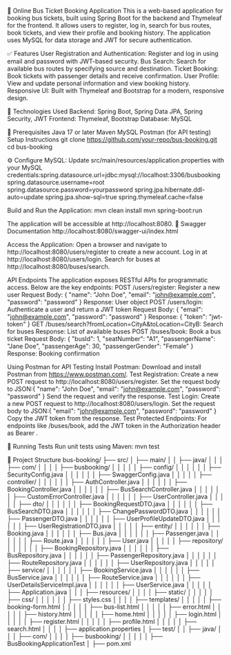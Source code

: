 🚌 Online Bus Ticket Booking Application
This is a web-based application for booking bus tickets, built using Spring Boot for the backend and Thymeleaf for the frontend. It allows users to register, log in, search for bus routes, book tickets, and view their profile and booking history. The application uses MySQL for data storage and JWT for secure authentication.

✅ Features
User Registration and Authentication: Register and log in using email and password with JWT-based security.
Bus Search: Search for available bus routes by specifying source and destination.
Ticket Booking: Book tickets with passenger details and receive confirmation.
User Profile: View and update personal information and view booking history.
Responsive UI: Built with Thymeleaf and Bootstrap for a modern, responsive design.

🚀 Technologies Used
Backend: Spring Boot, Spring Data JPA, Spring Security, JWT
Frontend: Thymeleaf, Bootstrap
Database: MySQL

📑 Prerequisites
Java 17 or later
Maven
MySQL
Postman (for API testing)
Setup Instructions
git clone https://github.com/your-repo/bus-booking.git
cd bus-booking



⚙️ Configure MySQL:
Update src/main/resources/application.properties with your MySQL credentials:spring.datasource.url=jdbc:mysql://localhost:3306/busbooking
spring.datasource.username=root
spring.datasource.password=yourpassword
spring.jpa.hibernate.ddl-auto=update
spring.jpa.show-sql=true
spring.thymeleaf.cache=false



Build and Run the Application:
mvn clean install
mvn spring-boot:run


The application will be accessible at http://localhost:8080.
🔐 Swagger Documentation
http://localhost:8080/swagger-ui/index.html

Access the Application:
Open a browser and navigate to http://localhost:8080/users/register to create a new account. Log in at http://localhost:8080/users/login. Search for buses at http://localhost:8080/buses/search.

API Endpoints
The application exposes RESTful APIs for programmatic access. Below are the key endpoints:
POST /users/register: Register a new user Request Body: { "name": "John Doe", "email": "john@example.com", "password": "password" } Response: User object
POST /users/login: Authenticate a user and return a JWT token Request Body: { "email": "john@example.com", "password": "password" } Response: { "token": "jwt-token" }
GET /buses/search?fromLocation=CityA&toLocation=CityB: Search for buses Response: List of available buses
POST /buses/book: Book a bus ticket Request Body: { "busId": 1, "seatNumber": "A1", "passengerName": "Jane Doe", "passengerAge": 30, "passengerGender": "Female" } Response: Booking confirmation

Using Postman for API Testing
Install Postman: Download and install Postman from https://www.postman.com/.
Test Registration: Create a new POST request to http://localhost:8080/users/register. Set the request body to JSON:{ "name": "John Doe", "email": "john@example.com", "password": "password" } Send the request and verify the response.
Test Login:
Create a new POST request to http://localhost:8080/users/login. Set the request body to JSON:{ "email": "john@example.com", "password": "password" } Copy the JWT token from the response. Test Protected Endpoints: For endpoints like /buses/book, add the JWT token in the Authorization header as Bearer .

🧪 Running Tests
Run unit tests using Maven:
mvn test



📂 Project Structure
bus-booking/
├── src/
│   ├── main/
│   │   ├── java/
│   │   │   ├── com/
│   │   │   │   ├── busbooking/
│   │   │   │   │   ├── config/
│   │   │   │   │   │   ├── SecurityConfig.java
│   │   │   │   │   │   ├── SwaggerConfig.java
│   │   │   │   │   ├── controller/
│   │   │   │   │   │   ├── AuthController.java
│   │   │   │   │   │   ├── BookingController.java
│   │   │   │   │   │   ├── BusSearchController.java
│   │   │   │   │   │   ├── CustomErrorController.java
│   │   │   │   │   │   ├── UserController.java
│   │   │   │   │   ├── dto/
│   │   │   │   │   │   ├── BookingRequestDTO.java
│   │   │   │   │   │   ├── BusSearchDTO.java
│   │   │   │   │   │   ├── ChangePasswordDTO.java
│   │   │   │   │   │   ├── PassengerDTO.java
│   │   │   │   │   │   ├── UserProfileUpdateDTO.java
│   │   │   │   │   │   ├── UserRegistrationDTO.java
│   │   │   │   │   ├── entity/
│   │   │   │   │   │   ├── Booking.java
│   │   │   │   │   │   ├── Bus.java
│   │   │   │   │   │   ├── Passenger.java
│   │   │   │   │   │   ├── Route.java
│   │   │   │   │   │   ├── User.java
│   │   │   │   │   ├── repository/
│   │   │   │   │   │   ├── BookingRepository.java
│   │   │   │   │   │   ├── BusRepository.java
│   │   │   │   │   │   ├── PassengerRepository.java
│   │   │   │   │   │   ├── RouteRepository.java
│   │   │   │   │   │   ├── UserRepository.java
│   │   │   │   │   ├── service/
│   │   │   │   │   │   ├── BookingService.java
│   │   │   │   │   │   ├── BusService.java
│   │   │   │   │   │   ├── RouteService.java
│   │   │   │   │   │   ├── UserDetailsServiceImpl.java
│   │   │   │   │   │   ├── UserService.java
│   │   │   │   │   ├── Application.java
│   │   │   ├── resources/
│   │   │   │   ├── static/
│   │   │   │   │   ├── css/
│   │   │   │   │   │   ├── styles.css
│   │   │   │   ├── templates/
│   │   │   │   │   ├── booking-form.html
│   │   │   │   │   ├── bus-list.html
│   │   │   │   │   ├── error.html
│   │   │   │   │   ├── history.html
│   │   │   │   │   ├── home.html
│   │   │   │   │   ├── login.html
│   │   │   │   │   ├── register.html
│   │   │   │   │   ├── profile.html
│   │   │   │   │   ├── search.html
│   │   │   │   ├── application.properties
│   ├── test/
│   │   ├── java/
│   │   │   ├── com/
│   │   │   │   ├── busbooking/
│   │   │   │   │   ├── BusBookingApplicationTest
│   ├── pom.xml

